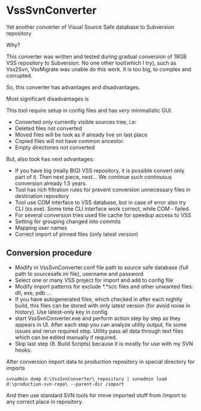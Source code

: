 VssSvnConverter
===============

Yet another converter of Visual Source Safe database to Subversion repository

Why?

This converter was written and tested during gradual conversion of 18GB VSS repository to Subversion.
No one other tool(which I try), such as Vss2Svn, VssMigrate was unable do this work. It is too big, to complex and corrupted.

So, this converter has advantages and disadvantages.

Most significant disadvantages is

This tool require setup in config files and has _very_ minimalistic GUI.
* Converted only currently visible sources tree, i.e:
* Deleted files not converted
* Moved files will be look as if already live on last place
* Copied files will not have common ancestor.
* Empty directories not converted

But, also took has next advantages:

* If you have big (really BIG) VSS repository, it is possible convert only part of it. Then next piece, next... We continue such continuous conversion already 1.5 years.
* Tool has rich filtration rules for prevent conversion unnecessary files in destination repository
* Tool use COM interface to VSS database, but in case of error also try CLI (ss.exe). Some time CLI interface work correct, while COM - failed.
* For several conversion tries used file cache for speedup access to VSS
* Setting for grouping changed into commits
* Mapping user names
* Correct import of pinned files (only latest version)


Conversion procedure
--------------------

* Modify in VssSvnConverter.conf file path to source safe database (full path to sourcesafe.ini file), username and password
* Select one or many VSS project for import and add to config file
* Modify import patterns for exclude *.*scc files and other unwanted files: dll, exe, pdb ...
* If you have autogenerated files, which checked in after each nightly build, this files can be stored with only latest version (for avoid noise in history). Use latest-only key in config
* start VssSvnConverter.exe and perform action step by step as they appears in UI. After each step you can analyze utility output, fix some issues and rerun required step. Utility pass all data through text files which can be edited manually if required.
* Skip last step (8. Build Scripts) because it is mostly for use with my SVN hooks.

After conversion import data to production repository in special directory for imports
```
svnadmin dump d:\VssSvnConverter\_repository | svnadmin load d:\production-svn-repo\ --parent-dir /import
```
And then use standard SVN tools for move imported stuff from /import to any correct place in repository.
